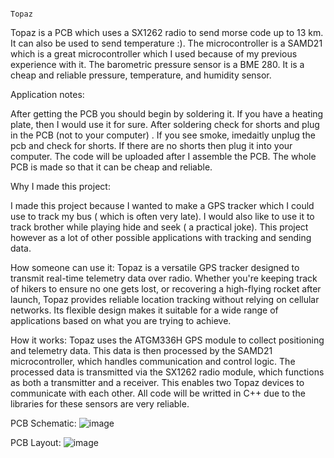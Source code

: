                                                                             Topaz

Topaz is a PCB which uses a SX1262 radio to send morse code up to 13 km. It can also be used to send temperature :).
The microcontroller is a SAMD21 which is a great microcontroller which I used because of my previous experience with it.
The barometric pressure sensor is a BME 280. It is a cheap and reliable pressure, temperature, and humidity sensor.


Application notes:

After getting the PCB you should begin by soldering it. If you have a heating plate, then I would use it for sure.
After soldering check for shorts and plug in the PCB (not to your computer) . If you see smoke, imedaitly unplug the
pcb and check for shorts. If there are no shorts then plug it into your computer. The code will be uploaded after I assemble the PCB.
The whole PCB is made so that it can be cheap and reliable.

Why I made this project:

I made this project because I wanted to make a GPS tracker which I could use to track my bus ( which is often very late). 
I would also like to use it to track brother while playing hide and seek ( a practical joke). This project however as a lot
of other possible applications with tracking and sending data.

How someone can use it:
Topaz is a versatile GPS tracker designed to transmit real-time telemetry data over radio. Whether you're keeping track of hikers to ensure no one gets lost, or recovering a high-flying rocket after launch, Topaz provides reliable location tracking without relying on cellular networks. Its flexible design makes it suitable for a wide range of applications based on what you are trying to achieve.

How it works:
Topaz uses the ATGM336H GPS module to collect positioning and telemetry data. This data is then processed by the SAMD21 microcontroller, which handles communication and control logic. The processed data is transmitted via the SX1262 radio module, which functions as both a transmitter and a receiver. This enables two Topaz devices to communicate with each other. All code will be writted in C++ due to the libraries for these sensors are very reliable.

PCB Schematic:
![image](https://github.com/user-attachments/assets/f2879cd7-5488-43de-9e77-05d04c68f9a8)


PCB Layout:
![image](https://github.com/user-attachments/assets/378aa5f3-1122-452e-8baf-344f799cf8b8)





